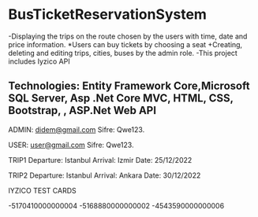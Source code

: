 # BusTicketReservationSystem

-Displaying the trips on the route chosen by the users with time, date and price information.
*Users can buy tickets by choosing a seat
+Creating, deleting and editing trips, cities, buses by the admin role.
-This project includes Iyzico API

## **Technologies:** Entity Framework Core,Microsoft SQL Server, Asp .Net Core MVC, HTML, CSS, Bootstrap, , ASP.Net Web API

ADMIN: didem@gmail.com
Sifre: Qwe123.

USER: user@gmail.com
Sifre: Qwe123.

TRIP1
Departure: Istanbul
Arrival: Izmir
Date: 25/12/2022


TRIP2
Departure: Istanbul
Arrival: Ankara
Date: 30/12/2022

IYZICO TEST CARDS

-5170410000000004
-5168880000000002
-4543590000000006
